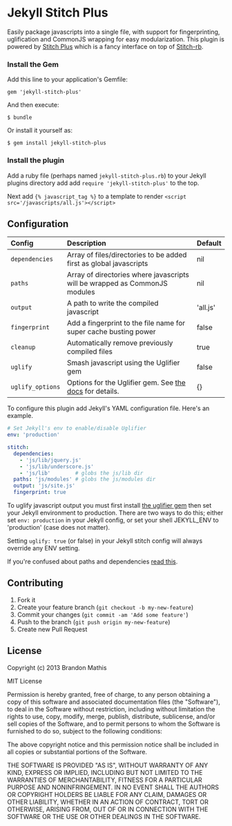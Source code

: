# Jekyll Stitch Plus

Easily package javascripts into a single file, with support for fingerprinting, uglification and CommonJS wrapping for easy modularization. This plugin is powered by
[Stitch Plus](https://github.com/imathis/stitch-plus) which is a fancy interface on top of [Stitch-rb](https://github.com/maccman/stitch-rb).

### Install the Gem
Add this line to your application's Gemfile:

    gem 'jekyll-stitch-plus'

And then execute:

    $ bundle

Or install it yourself as:

    $ gem install jekyll-stitch-plus

### Install the plugin

Add a ruby file (perhaps named `jekyll-stitch-plus.rb`) to your Jekyll plugins directory add add `require 'jekyll-stitch-plus'` to the top.

Next add `{% javascript_tag %}` to a template to render `<script src='/javascripts/all.js'></script>`

## Configuration

| Config           | Description                                                                | Default     |
|:-----------------|:---------------------------------------------------------------------------|:------------|
| `dependencies`   | Array of files/directories to be added first as global javascripts         | nil         |
| `paths`          | Array of directories where javascripts will be wrapped as CommonJS modules | nil         |
| `output`         | A path to write the compiled javascript                                    | 'all.js'    |
| `fingerprint`    | Add a fingerprint to the file name for super cache busting power           | false       |
| `cleanup`        | Automatically remove previously compiled files                             | true        |
| `uglify`         | Smash javascript using the Uglifier gem                                    | false       |
| `uglify_options` | Options for the Uglifier gem. See [the docs](https://github.com/lautis/uglifier#usage) for details. | {}       |

To configure this plugin add Jekyll's YAML configuration file. Here's an example.

```yaml
# Set Jekyll's env to enable/disable Uglifier
env: 'production'

stitch:
  dependencies: 
    - 'js/lib/jquery.js'
    - 'js/lib/underscore.js'
    - 'js/lib'        # globs the js/lib dir
  paths: 'js/modules' # globs the js/modules dir
  output: 'js/site.js'
  fingerprint: true
```

To uglify javascript output you must first install [the uglifier gem](https://github.com/lautis/uglifier) then set your Jekyll environment to production. There are two ways to do this;
either set `env: production` in your Jekyll config, or set your shell JEKYLL_ENV to 'production' (case does not matter).

Setting `uglify: true` (or false) in your Jekyll stitch config will always override any ENV setting. 

If you're confused about paths and dependencies [read this](https://github.com/imathis/stitch-plus#regarding-dependencies).

## Contributing

1. Fork it
2. Create your feature branch (`git checkout -b my-new-feature`)
3. Commit your changes (`git commit -am 'Add some feature'`)
4. Push to the branch (`git push origin my-new-feature`)
5. Create new Pull Request

## License

Copyright (c) 2013 Brandon Mathis

MIT License

Permission is hereby granted, free of charge, to any person obtaining
a copy of this software and associated documentation files (the
"Software"), to deal in the Software without restriction, including
without limitation the rights to use, copy, modify, merge, publish,
distribute, sublicense, and/or sell copies of the Software, and to
permit persons to whom the Software is furnished to do so, subject to
the following conditions:

The above copyright notice and this permission notice shall be
included in all copies or substantial portions of the Software.

THE SOFTWARE IS PROVIDED "AS IS", WITHOUT WARRANTY OF ANY KIND,
EXPRESS OR IMPLIED, INCLUDING BUT NOT LIMITED TO THE WARRANTIES OF
MERCHANTABILITY, FITNESS FOR A PARTICULAR PURPOSE AND
NONINFRINGEMENT. IN NO EVENT SHALL THE AUTHORS OR COPYRIGHT HOLDERS BE
LIABLE FOR ANY CLAIM, DAMAGES OR OTHER LIABILITY, WHETHER IN AN ACTION
OF CONTRACT, TORT OR OTHERWISE, ARISING FROM, OUT OF OR IN CONNECTION
WITH THE SOFTWARE OR THE USE OR OTHER DEALINGS IN THE SOFTWARE.

